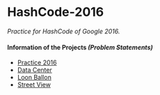 # HashCode-2016

_Practice for HashCode of Google 2016._

#### Information of the Projects _(Problem Statements)_
- [Practice 2016](https://drive.google.com/open?id=0B8N2kwnVFHB7YzY1N2hyMlNQTUE)  
- [Data Center](https://drive.google.com/open?id=0B8N2kwnVFHB7ZXVHNTVNWHNlVEU)    
- [Loon Ballon](https://drive.google.com/open?id=0B8N2kwnVFHB7WndoanFJX1VxWDA)   
- [Street View](https://drive.google.com/open?id=0B8N2kwnVFHB7X0pNNDVyMG52eDg)